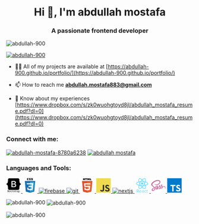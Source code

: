 <h1 align="center">Hi 👋, I'm abdullah mostafa</h1>
<h3 align="center">A passionate frontend developer</h3>

<p align="left"> <img src="https://komarev.com/ghpvc/?username=abdullah-900&label=Profile%20views&color=0e75b6&style=flat" alt="abdullah-900" /> </p>

<p align="left"> <a href="https://github.com/ryo-ma/github-profile-trophy"><img src="https://github-profile-trophy.vercel.app/?username=abdullah-900" alt="abdullah-900" /></a> </p>

- 👨‍💻 All of my projects are available at [https://abdullah-900.github.io/portfolio/](https://abdullah-900.github.io/portfolio/)

- 📫 How to reach me **abdullah.mostafa883@gmail.com**

- 📄 Know about my experiences [https://www.dropbox.com/s/zk0wuohgtoyd8jl/abdullah_mostafa_resume.pdf?dl=0](https://www.dropbox.com/s/zk0wuohgtoyd8jl/abdullah_mostafa_resume.pdf?dl=0)

<h3 align="left">Connect with me:</h3>
<p align="left">
<a href="https://linkedin.com/in/abdullah-mostafa-8780a6238" target="blank"><img align="center" src="https://raw.githubusercontent.com/rahuldkjain/github-profile-readme-generator/master/src/images/icons/Social/linked-in-alt.svg" alt="abdullah-mostafa-8780a6238" height="30" width="40" /></a>
<a href="https://stackoverflow.com/users/abdullah mostafa" target="blank"><img align="center" src="https://raw.githubusercontent.com/rahuldkjain/github-profile-readme-generator/master/src/images/icons/Social/stack-overflow.svg" alt="abdullah mostafa" height="30" width="40" /></a>
</p>

<h3 align="left">Languages and Tools:</h3>
<p align="left"> <a href="https://getbootstrap.com" target="_blank" rel="noreferrer"> <img src="https://raw.githubusercontent.com/devicons/devicon/master/icons/bootstrap/bootstrap-plain-wordmark.svg" alt="bootstrap" width="40" height="40"/> </a> <a href="https://www.w3schools.com/css/" target="_blank" rel="noreferrer"> <img src="https://raw.githubusercontent.com/devicons/devicon/master/icons/css3/css3-original-wordmark.svg" alt="css3" width="40" height="40"/> </a> <a href="https://firebase.google.com/" target="_blank" rel="noreferrer"> <img src="https://www.vectorlogo.zone/logos/firebase/firebase-icon.svg" alt="firebase" width="40" height="40"/> </a> <a href="https://git-scm.com/" target="_blank" rel="noreferrer"> <img src="https://www.vectorlogo.zone/logos/git-scm/git-scm-icon.svg" alt="git" width="40" height="40"/> </a> <a href="https://www.w3.org/html/" target="_blank" rel="noreferrer"> <img src="https://raw.githubusercontent.com/devicons/devicon/master/icons/html5/html5-original-wordmark.svg" alt="html5" width="40" height="40"/> </a> <a href="https://developer.mozilla.org/en-US/docs/Web/JavaScript" target="_blank" rel="noreferrer"> <img src="https://raw.githubusercontent.com/devicons/devicon/master/icons/javascript/javascript-original.svg" alt="javascript" width="40" height="40"/> </a> <a href="https://nextjs.org/" target="_blank" rel="noreferrer"> <img src="https://cdn.worldvectorlogo.com/logos/nextjs-2.svg" alt="nextjs" width="40" height="40"/> </a> <a href="https://reactjs.org/" target="_blank" rel="noreferrer"> <img src="https://raw.githubusercontent.com/devicons/devicon/master/icons/react/react-original-wordmark.svg" alt="react" width="40" height="40"/> </a> <a href="https://sass-lang.com" target="_blank" rel="noreferrer"> <img src="https://raw.githubusercontent.com/devicons/devicon/master/icons/sass/sass-original.svg" alt="sass" width="40" height="40"/> </a> <a href="https://www.typescriptlang.org/" target="_blank" rel="noreferrer"> <img src="https://raw.githubusercontent.com/devicons/devicon/master/icons/typescript/typescript-original.svg" alt="typescript" width="40" height="40"/> </a> </p>

<p><img align="left" src="https://github-readme-stats.vercel.app/api/top-langs?username=abdullah-900&show_icons=true&locale=en&layout=compact" alt="abdullah-900" /></p>

<p>&nbsp;<img align="center" src="https://github-readme-stats.vercel.app/api?username=abdullah-900&show_icons=true&locale=en" alt="abdullah-900" /></p>

<p><img align="center" src="https://github-readme-streak-stats.herokuapp.com/?user=abdullah-900&" alt="abdullah-900" /></p>

